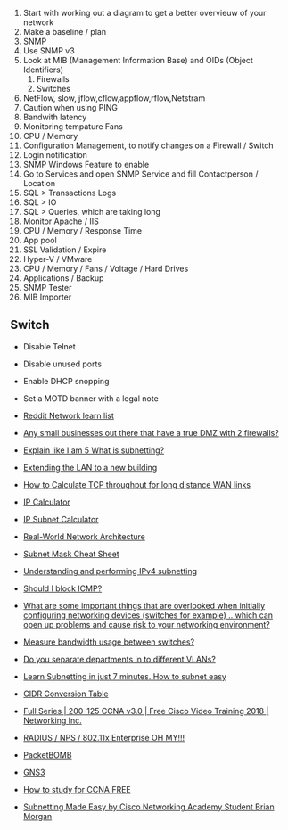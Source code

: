 1. Start with working out a diagram to get a better overvieuw of your network
1. Make a baseline / plan
1. SNMP
  1. Use SNMP v3
  1. Look at MIB (Management Information Base) and OIDs (Object Identifiers)
      1. Firewalls
      1. Switches
  1. NetFlow, slow, jflow,cflow,appflow,rflow,Netstram
1. Caution when using PING
1. Bandwith latency
1. Monitoring tempature Fans
1. CPU / Memory
1. Configuration Management, to notify changes on a Firewall / Switch
1. Login notification
1. SNMP Windows Feature to enable
  1. Go to Services and open SNMP Service and fill Contactperson / Location
1. SQL > Transactions Logs
1. SQL > IO
1. SQL > Queries, which are taking long
1. Monitor Apache / IIS
  1. CPU / Memory / Response Time
  1. App pool 
1. SSL Validation / Expire
1. Hyper-V / VMware 
  1. CPU / Memory / Fans / Voltage / Hard Drives
1. Applications / Backup 
1. SNMP Tester
1. MIB Importer

## Switch 
* Disable Telnet
* Disable unused ports
* Enable DHCP snopping
* Set a MOTD banner with a legal note




* [Reddit Network learn list](https://www.reddit.com/r/ITCareerQuestions/comments/8w6rhv/im_sure_this_question_has_come_up_looking_to_get/e1t601u/?context=3)

* [Any small businesses out there that have a true DMZ with 2 firewalls?](https://www.reddit.com/r/sysadmin/comments/8lusyt/any_small_businesses_out_there_that_have_a_true/)
* [Explain like I am 5 What is subnetting?](https://www.reddit.com/r/sysadmin/comments/83nsva/explain_like_i_am_5_what_is_subnetting/)
* [Extending the LAN to a new building](https://www.reddit.com/r/sysadmin/comments/8lt994/extending_the_lan_to_a_new_building/)
* [How to Calculate TCP throughput for long distance WAN links](http://bradhedlund.com/2008/12/19/how-to-calculate-tcp-throughput-for-long-distance-links/)
* [IP Calculator](http://jodies.de/ipcalc?host=10.0.10.1&mask1=24&mask2=255.255.0.0)
* [IP Subnet Calculator](http://www.calculator.net/ip-subnet-calculator.html?cclass=a&csubnet=16&cip=172.16.0.1&ctype=ipv4&printit=0&x=104&y=31)
* [Real-World Network Architecture](https://www.reddit.com/r/sysadmin/comments/8lqr2t/realworld_network_architecture/)
* [Subnet Mask Cheat Sheet](https://www.aelius.com/njh/subnet_sheet.html)
* [Understanding and performing IPv4 subnetting](https://dougvitale.wordpress.com/2013/03/05/understanding-and-performing-ipv4-subnetting/)
* [Should I block ICMP?](http://shouldiblockicmp.com/)
* [What are some important things that are overlooked when initially configuring networking devices (switches for example) .. which can open up problems and cause risk to your networking environment?](https://www.reddit.com/r/sysadmin/comments/8mwzdn/what_are_some_important_things_that_are/)
* [Measure bandwidth usage between switches?](https://www.reddit.com/r/sysadmin/comments/8d2rjg/measure_bandwidth_usage_between_switches/)
* [Do you separate departments in to different VLANs?](https://www.reddit.com/r/sysadmin/comments/8oh40d/do_you_separate_departments_in_to_different_vlans/)
* [Learn Subnetting in just 7 minutes. How to subnet easy](https://www.youtube.com/watch?v=YiV_Vz7Wb-I)
* [CIDR Conversion Table](https://kb.wisc.edu/ns/page.php?id=3493)

* [Full Series | 200-125 CCNA v3.0 | Free Cisco Video Training 2018 | Networking Inc.](https://www.youtube.com/playlist?list=PLh94XVT4dq02frQRRZBHzvj2hwuhzSByN)

* [RADIUS / NPS / 802.11x Enterprise OH MY!!!](https://www.reddit.com/r/sysadmin/comments/8xq9q0/radius_nps_80211x_enterprise_oh_my/)

* [PacketBOMB](http://packetbomb.com/)
* [GNS3](https://www.gns3.com/)
* [How to study for CCNA FREE](https://learningnetwork.cisco.com/thread/15662)

- [Subnetting Made Easy by Cisco Networking Academy Student Brian Morgan](https://www.youtube.com/watch?v=KDig0lOO95M)
